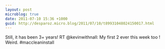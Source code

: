 ```yaml
---
layout: post
microblog: true
date: 2011-07-10 15:36 +1000
guid: http://desparoz.micro.blog/2011/07/10/t89931048024150017.html
---
```

Still, it has been 3+ years! RT @kevinwithnall: My first 2 ever this week too ! Weird.  #maccleaninstall
